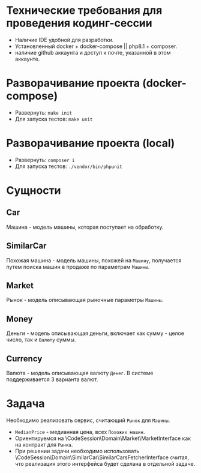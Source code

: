 # Технические требования для проведения кодинг-сессии
 - Наличие IDE удобной для разработки.
 - Установленный docker + docker-compose || php8.1 + composer.
 - наличие github аккаунта и доступ к почте, указанной в этом аккаунте.

# Разворачивание проекта (docker-compose)
- Развернуть: `make init`
- Для запуска тестов: `make unit`

# Разворачивание проекта (local)
- Развернуть: `composer i`
- Для запуска тестов: `./vendor/bin/phpunit`
 
# Сущности
## Car
Машина - модель машины, которая поступает на обработку.

## SimilarCar
Похожая машина - модель машины, похожей на `Машину`, получается путем поиска машин в продаже по параметрам `Машины`.

## Market
Рынок - модель описывающая рыночные параметры `Машины`.

## Money
Деньги - модель описывающая деньги, включает как сумму - целое число, так и `Валюту` суммы.

## Currency
Валюта - модель описывающая валюту `Денег`. В системе поддерживается 3 варианта валют.

# Задача
Необходимо реализовать сервис, считающий `Рынок` для `Машины`.
 - `MedianPrice` - медианная цена, всех `Похожих машин`.
 - Ориентируемся на \CodeSession\Domain\Market\MarketInterface как на контракт для `Рынка`.
 - При решении задачи необходимо использовать \CodeSession\Domain\SimilarCar\SimilarCarsFetcherInterface считая, что реализация этого интерфейса будет сделана в отдельной задаче.

